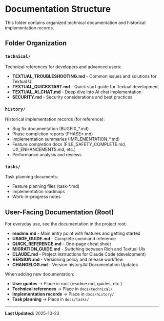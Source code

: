 # Documentation Structure

This folder contains organized technical documentation and historical implementation records.

## Folder Organization

### `technical/`
Technical references for developers and advanced users:
- **TEXTUAL_TROUBLESHOOTING.md** - Common issues and solutions for Textual UI
- **TEXTUAL_QUICKSTART.md** - Quick start guide for Textual development
- **TEXTUAL_AI_CHAT.md** - Deep dive into AI chat implementation
- **SECURITY.md** - Security considerations and best practices

### `history/`
Historical implementation records (for reference):
- Bug fix documentation (BUGFIX_*.md)
- Phase completion reports (PHASE*.md)
- Implementation summaries (IMPLEMENTATION_*.md)
- Feature completion docs (FILE_SAFETY_COMPLETE.md, UX_ENHANCEMENTS.md, etc.)
- Performance analysis and reviews

### `tasks/`
Task planning documents:
- Feature planning files (task-*.md)
- Implementation roadmaps
- Work-in-progress notes

## User-Facing Documentation (Root)
For everyday use, see the documentation in the project root:
- **readme.md** - Main entry point with features and getting started
- **USAGE_GUIDE.md** - Complete command reference
- **QUICK_REFERENCE.md** - One-page cheat sheet
- **MIGRATION_GUIDE.md** - Switching between Rich and Textual UIs
- **CLAUDE.md** - Project instructions for Claude Code (development)
- **VERSION.md** - Versioning policy and release workflow
- **CHANGELOG.md** - Version history## Documentation Updates

When adding new documentation:
- **User guides** → Place in root (readme.md, guides, etc.)
- **Technical references** → Place in `docs/technical/`
- **Implementation records** → Place in `docs/history/`
- **Task planning** → Place in `docs/tasks/`

---

**Last Updated:** 2025-10-23
